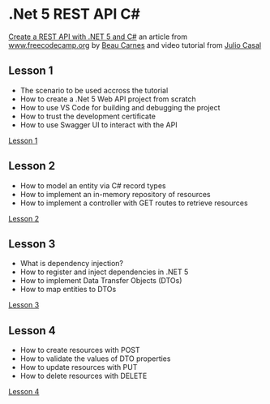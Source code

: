 # .Net 5 REST API C#

[Create a REST API with .NET 5 and C#](https://www.freecodecamp.org/news/create-a-rest-api-with-dot-net-5-and-c-sharp "Create a REST API with .NET 5 and C#") an article from www.freecodecamp.org by [Beau Carnes](https://www.linkedin.com/in/beau-carnes "Beau Carnes") and video tutorial from [Julio Casal](https://www.linkedin.com/in/juliocasal "Julio Casal")

## Lesson 1
- The scenario to be used accross the tutorial
- How to create a .Net 5 Web API project from scratch
- How to use VS Code for building and debugging the project
- How to trust the development certificate
- How to use Swagger UI to interact with the API

[Lesson 1](https://www.youtube.com/watch?v=bgk8N_rx1F4 "Lesson 1")

## Lesson 2
- How to model an entity via C# record types
- How to implement an in-memory repository of resources
- How to implement a controller with GET routes to retrieve resources

[Lesson 2](https://www.youtube.com/watch?v=ba08pvLjZFc "Lesson 2")

## Lesson 3
- What is dependency injection?
- How to register and inject dependencies in .NET 5
- How to implement Data Transfer Objects (DTOs)
- How to map entities to DTOs

[Lesson 3](https://www.youtube.com/watch?v=n7jmIG-0ORc "Lesson 3")

## Lesson 4
- How to create resources with POST
- How to validate the values of DTO properties
- How to update resources with PUT
- How to delete resources with DELETE

[Lesson 4](https://www.youtube.com/watch?v=g3QLOZ4SJHw "Lesson 4")
